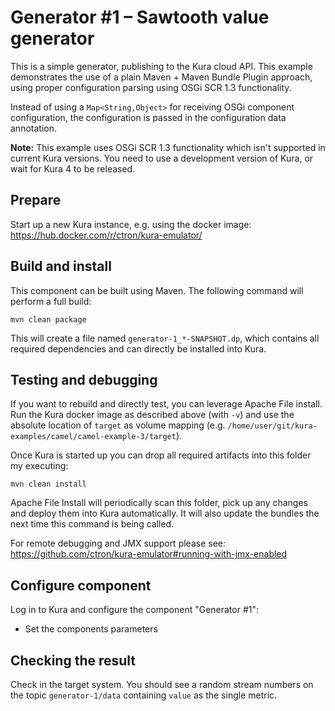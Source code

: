 # Generator #1 – Sawtooth value generator

This is a simple generator, publishing to the Kura cloud API. This example demonstrates the use
of a plain Maven + Maven Bundle Plugin approach, using proper configuration parsing using OSGi
SCR 1.3 functionality.

Instead of using a `Map<String,Object>` for receiving OSGi component configuration, the configuration
is passed in the configuration data annotation.

**Note:** This example uses OSGi SCR 1.3 functionality which isn't supported in current Kura versions.
          You need to use a development version of Kura, or wait for Kura 4 to be released.

## Prepare

Start up a new Kura instance, e.g. using the docker image: https://hub.docker.com/r/ctron/kura-emulator/ 

## Build and install

This component can be built using Maven. The following command will perform a full build:

    mvn clean package

This will create a file named `generator-1_*-SNAPSHOT.dp`, which contains all required dependencies
and can directly be installed into Kura.

## Testing and debugging

If you want to rebuild and directly test, you can leverage Apache File install. Run the Kura docker image
as described above (with `-v`) and use the absolute location of `target` as volume mapping
(e.g. `/home/user/git/kura-examples/camel/camel-example-3/target`).

Once Kura is started up you can drop all required artifacts into this folder my executing:

    mvn clean install

Apache File Install will periodically scan this folder, pick up any changes and deploy them into Kura
automatically. It will also update the bundles the next time this command is being called.

For remote debugging and JMX support please see: https://github.com/ctron/kura-emulator#running-with-jmx-enabled

## Configure component

Log in to Kura and configure the component "Generator #1":

* Set the components parameters

## Checking the result

Check in the target system. You should see a random stream numbers on the topic `generator-1/data`
containing `value` as the single metric.
